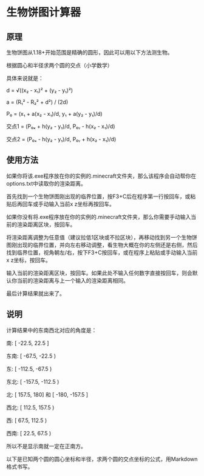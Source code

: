 # 生物饼图计算器

## 原理

生物饼图从1.18+开始范围是精确的圆形，因此可以用以下方法测生物。

根据圆心和半径求两个圆的交点（小学数学）

具体来说就是：

d = √((x₂ - x₁)² + (y₂ - y₁)²)

a = (R₁² - R₂² + d²) / (2d)

P₀ = (x₁ + a(x₂ - x₁)/d, y₁ + a(y₂ - y₁)/d)

交点1 = (P₀ₓ + h(y₂ - y₁)/d, P₀ᵧ - h(x₂ - x₁)/d)

交点2 = (P₀ₓ - h(y₂ - y₁)/d, P₀ᵧ + h(x₂ - x₁)/d)

## 使用方法

如果你将该.exe程序放在你的实例的.minecraft文件夹，那么该程序会自动帮你在options.txt中读取你的渲染距离。

首先找到一个生物饼图刚出现的临界位置，按F3+C后在程序第一行按回车，或粘贴后再回车或手动输入当前x z坐标再按回车。

如果你没有将.exe程序放在你的实例的.minecraft文件夹，那么你需要手动输入当前的渲染距离区块，按回车。

将渲染距离调整为任意值（建议拉低1区块或不拉区块），再移动找到另一个生物饼图刚出现的临界位置，并向左右移动调整，看生物大概在你的左侧还是右侧，然后找到临界位置，视角朝左/右，按下F3+C按回车，或在程序上粘贴或手动输入当前x z坐标，按回车。

输入当前的渲染距离区块，按回车。如果此处不输入任何数字直接按回车，则会默认你当前的渲染距离与上一个输入的渲染距离相同。

最后计算结果就出来了。

## 说明

计算结果中的东南西北对应的角度是：

南: [ -22.5, 22.5 ]

东南: [ -67.5, -22.5 )

东: [ -112.5, -67.5 )

东北: [ -157.5, -112.5 )

北: [ 157.5, 180] 和 [ -180, -157.5 ]

西北: [ 112.5, 157.5 )

西: [ 67.5, 112.5 )

西南: [ 22.5, 67.5 )

所以不是显示南就一定在正南方。

以下是已知两个圆的圆心坐标和半径，求两个圆的交点坐标的公式，用Markdown格式书写。








